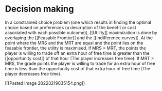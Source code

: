 # Decision making
In a constrained choice problem (one which results in finding the optimal choice based on preferences (a description of the benefit or cost associated with each possible outcome)), [[Utility]] maximization is done by overlaping the [[Feasable Frontier]] and the [[indifference curves]]. At the point where the MRS and the MRT are equal and the point lies on the feasable frontier, the utility is maximised. If MRS > MRT, the points the player is willing to trade off an extra hour of free time is greater than the [[opportunity cost]] of that hour (The player increases free time). If MRT > MRS, the grade points the player is willing to trade for an extra hour of free time is less than the opportunity cost of that extra hour of free time (The player decreases free time).

![[Pasted image 20220219035154.png]]


